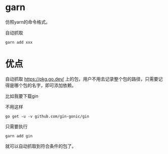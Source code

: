 # garn

仿照yarn的命令格式。

自动抓取

```
garn add xxx
```

# 优点
自动抓取 https://pkg.go.dev/ 上的包，用户不用去记录整个包的路径，只需要记得是哪个包的名字，即可添加依赖。

比如我要下载gin

不用这样
```
go get -u -v github.com/gin-gonic/gin
```

只需要执行
```
garn add gin
```

就可以自动抓取到符合条件的包了。
